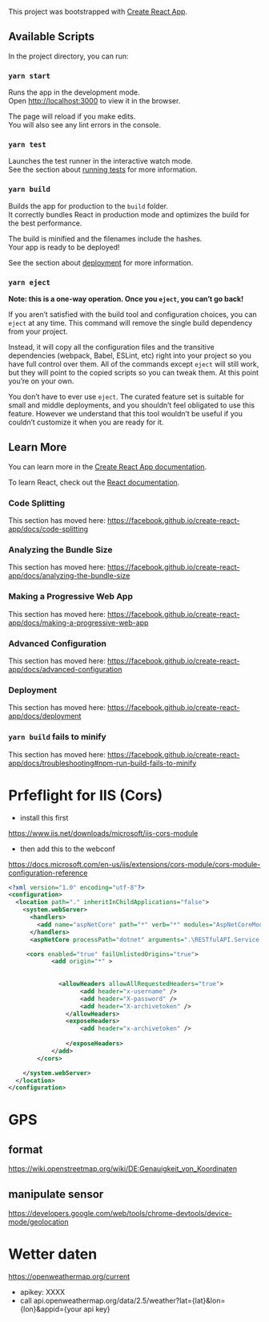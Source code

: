 This project was bootstrapped with [Create React App](https://github.com/facebook/create-react-app).

## Available Scripts

In the project directory, you can run:

### `yarn start`

Runs the app in the development mode.<br />
Open [http://localhost:3000](http://localhost:3000) to view it in the browser.

The page will reload if you make edits.<br />
You will also see any lint errors in the console.

### `yarn test`

Launches the test runner in the interactive watch mode.<br />
See the section about [running tests](https://facebook.github.io/create-react-app/docs/running-tests) for more information.

### `yarn build`

Builds the app for production to the `build` folder.<br />
It correctly bundles React in production mode and optimizes the build for the best performance.

The build is minified and the filenames include the hashes.<br />
Your app is ready to be deployed!

See the section about [deployment](https://facebook.github.io/create-react-app/docs/deployment) for more information.

### `yarn eject`

**Note: this is a one-way operation. Once you `eject`, you can’t go back!**

If you aren’t satisfied with the build tool and configuration choices, you can `eject` at any time. This command will remove the single build dependency from your project.

Instead, it will copy all the configuration files and the transitive dependencies (webpack, Babel, ESLint, etc) right into your project so you have full control over them. All of the commands except `eject` will still work, but they will point to the copied scripts so you can tweak them. At this point you’re on your own.

You don’t have to ever use `eject`. The curated feature set is suitable for small and middle deployments, and you shouldn’t feel obligated to use this feature. However we understand that this tool wouldn’t be useful if you couldn’t customize it when you are ready for it.

## Learn More

You can learn more in the [Create React App documentation](https://facebook.github.io/create-react-app/docs/getting-started).

To learn React, check out the [React documentation](https://reactjs.org/).

### Code Splitting

This section has moved here: https://facebook.github.io/create-react-app/docs/code-splitting

### Analyzing the Bundle Size

This section has moved here: https://facebook.github.io/create-react-app/docs/analyzing-the-bundle-size

### Making a Progressive Web App

This section has moved here: https://facebook.github.io/create-react-app/docs/making-a-progressive-web-app

### Advanced Configuration

This section has moved here: https://facebook.github.io/create-react-app/docs/advanced-configuration

### Deployment

This section has moved here: https://facebook.github.io/create-react-app/docs/deployment

### `yarn build` fails to minify

This section has moved here: https://facebook.github.io/create-react-app/docs/troubleshooting#npm-run-build-fails-to-minify


# Prfeflight for IIS (Cors) 

* install this first

https://www.iis.net/downloads/microsoft/iis-cors-module

* then add this to the webconf 

https://docs.microsoft.com/en-us/iis/extensions/cors-module/cors-module-configuration-reference


``` xml
<?xml version="1.0" encoding="utf-8"?>
<configuration>
  <location path="." inheritInChildApplications="false">
    <system.webServer>
      <handlers>
        <add name="aspNetCore" path="*" verb="*" modules="AspNetCoreModuleV2" resourceType="Unspecified" />
      </handlers>
      <aspNetCore processPath="dotnet" arguments=".\RESTfulAPI.Service.dll" stdoutLogEnabled="false" stdoutLogFile=".\logs\stdout" hostingModel="inprocess" />

     <cors enabled="true" failUnlistedOrigins="true">
            <add origin="*" >
          
           
              <allowHeaders allowAllRequestedHeaders="true">
                    <add header="x-username" />
                    <add header="X-password" />
                    <add header="X-archivetoken" />
                </allowHeaders>
                <exposeHeaders>
                    <add header="x-archivetoken" />
                    
                </exposeHeaders>
            </add>
        </cors>

    </system.webServer>
  </location>
</configuration>
```

# GPS

## format 
https://wiki.openstreetmap.org/wiki/DE:Genauigkeit_von_Koordinaten

## manipulate sensor

https://developers.google.com/web/tools/chrome-devtools/device-mode/geolocation

# Wetter daten

https://openweathermap.org/current

* apikey: XXXX
* call api.openweathermap.org/data/2.5/weather?lat={lat}&lon={lon}&appid={your api key}


